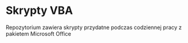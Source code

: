 # Skrypty VBA

Repozytorium zawiera skrypty przydatne podczas codziennej pracy z pakietem Microsoft Office
